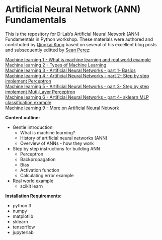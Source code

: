 # Artificial Neural Network (ANN) Fundamentals

This is the repository for D-Lab’s Artificial Neural Network (ANN) Fundamentals in Python workshop. These materials were authored and contributed by [Qingkai Kong](http://seismo.berkeley.edu/qingkaikong/) based on several of his excellent blog posts and subsequently editted by [Sean Perez](https://seanmperez.github.io/index.htm): 

[Machine learning 1 - What is machine learning and real world example](http://qingkaikong.blogspot.com/2016/10/machine-learning-1-what-is-machine.html)  
[Machine learning 2 - Types of Machine Learning](http://qingkaikong.blogspot.com/2016/10/machine-learning-2-types-of-machine.html)  
[Machine learning 3 - Artificial Neural Networks - part 1- Basics](http://qingkaikong.blogspot.com/2016/11/machine-learning-3-artificial-neural.html)  
[Machine learning 4 - Artificial Neural Networks - part 2- Step by step implement Perceptron](http://qingkaikong.blogspot.com/2016/11/machine-learning-3-artificial-neural_12.html)   
[Machine learning 5 - Artificial Neural Networks - part 3- Step by step implement Muti-Layer Perceptron](http://qingkaikong.blogspot.com/2016/11/machine-learning-5-artificial-neural.html)  
[Machine learning 6 - Artificial Neural Networks - part 4- sklearn MLP classification example](http://qingkaikong.blogspot.com/2016/11/machine-learning-6-artificial-neural.html)   
[Machine learning 9 - More on Artificial Neural Network](http://qingkaikong.blogspot.com/2017/02/machine-learning-9-more-on-artificial.html)

**Content outline:**
- Gentle introduction 
  - What is machine learning?
  - History of artificial neural networks (ANN)
  - Overview of ANNs - how they work
- Step by step instructions for building ANN
  - Perceptron
  - Backpropagation
  - Bias
  - Activation function
  - Calculating error example
- Real world example
  - scikit learn

**Installation Requirements:**
- python 3
- numpy
- matplotlib
- sklearn
- tensorflow
- jupyterlab

